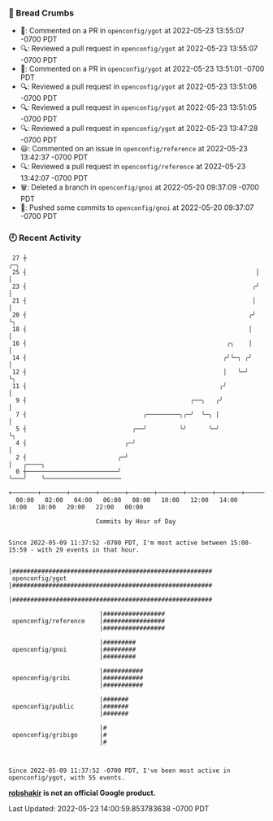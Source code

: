 ### 🍞 Bread Crumbs

 * 💬: Commented on a PR in  `openconfig/ygot` at 2022-05-23 13:55:07 -0700 PDT
 * 🔍: Reviewed a pull request in  `openconfig/ygot` at 2022-05-23 13:55:07 -0700 PDT
 * 💬: Commented on a PR in  `openconfig/ygot` at 2022-05-23 13:51:01 -0700 PDT
 * 🔍: Reviewed a pull request in  `openconfig/ygot` at 2022-05-23 13:51:06 -0700 PDT
 * 🔍: Reviewed a pull request in  `openconfig/ygot` at 2022-05-23 13:51:05 -0700 PDT
 * 🔍: Reviewed a pull request in  `openconfig/ygot` at 2022-05-23 13:47:28 -0700 PDT
 * 😃: Commented on an issue in `openconfig/reference` at 2022-05-23 13:42:37 -0700 PDT
 * 🔍: Reviewed a pull request in  `openconfig/reference` at 2022-05-23 13:42:07 -0700 PDT
 * 🗑: Deleted a branch in `openconfig/gnoi` at 2022-05-20 09:37:09 -0700 PDT
 * 🚢: Pushed some commits to `openconfig/gnoi` at 2022-05-20 09:37:07 -0700 PDT

### 🕘 Recent Activity
```
 27 ┼                                                               ╭─╮
 25 ┤                                                               │ │
 23 ┤                                                              ╭╯ │
 21 ┤                                                              │  │
 20 ┤                                                             ╭╯  ╰╮
 18 ┤                                                             │    │
 16 ┤                                                       ╭╮    │    │
 14 ┤                                                      ╭╯╰─╮ ╭╯    │
 12 ┤                                                      │   ╰─╯     ╰╮
 11 ┤                                                     ╭╯            │
  9 ┤                                             ╭──╮   ╭╯             │
  7 ┤                                ╭─────────╮╭─╯  ╰─╮ │              │
  5 ┤                             ╭──╯         ╰╯      ╰─╯              ╰╮
  4 ┤                           ╭─╯                                      │
  2 ┤                         ╭─╯                                        │   ╭────╮
  0 ┼─────────────────────────╯                                          ╰───╯    ╰─────────────────────
    +───────+───────+───────+───────+───────+───────+───────+───────+───────+───────+───────+───────+────
  00:00   02:00   04:00   06:00   08:00   10:00   12:00   14:00   16:00   18:00   20:00   22:00   00:00   

						Commits by Hour of Day


Since 2022-05-09 11:37:52 -0700 PDT, I'm most active between 15:00-15:59 - with 29 events in that hour.

```



```
                         |#######################################################
 openconfig/ygot         |#######################################################
                         |#######################################################

                         |#################
 openconfig/reference    |#################
                         |#################

                         |#########
 openconfig/gnoi         |#########
                         |#########

                         |###########
 openconfig/gribi        |###########
                         |###########

                         |#######
 openconfig/public       |#######
                         |#######

                         |#
 openconfig/gribigo      |#
                         |#



Since 2022-05-09 11:37:52 -0700 PDT, I've been most active in openconfig/ygot, with 55 events.

```
**[robshakir](mailto:robjs@google.com) is not an official Google product.**  


Last Updated: 2022-05-23 14:00:59.853783638 -0700 PDT
